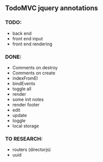 ## TodoMVC jquery annotations

### TODO:
* back end
* front end input
* front end rendering


### DONE:
* Comments on destroy
* Comments on create
* indexFromEl
* bindEvents
* toggle all 
* render
* some init notes
* render footer 
* edit
* update
* toggle
* local storage

### TO RESEARCH:
* routers (directorjs)
* uuid